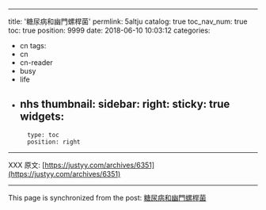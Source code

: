 
---
title: '糖尿病和幽門螺桿菌'
permlink: 5altju
catalog: true
toc_nav_num: true
toc: true
position: 9999
date: 2018-06-10 10:03:12
categories:
- cn
tags:
- cn
- cn-reader
- busy
- life
- nhs
thumbnail: 
sidebar:
    right:
        sticky: true
widgets:
    -
        type: toc
        position: right
---


XXX 原文: [https://justyy.com/archives/6351](https://justyy.com/archives/6351)

- - -

This page is synchronized from the post: [糖尿病和幽門螺桿菌](https://steemit.com/@justyy/5altju)
